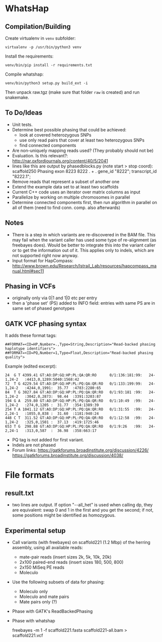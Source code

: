 WhatsHap
========

Compilation/Building
--------------------

Create virtualenv in `venv` subfolder:

    virtualenv -p /usr/bin/python3 venv

Install the requirements:

    venv/bin/pip install -r requirements.txt

Compile whatshap:

    venv/bin/python3 setup.py build_ext -i

Then unpack raw.tgz (make sure that folder `raw` is created) and run snakemake.


To Do/Ideas
-----------

* Unit tests.
* Determine best possible phasing that could be achieved:
    * look at covered heterozygous SNPs
    * use only read pairs that cover at least two heterozygous SNPs
    * find connected components
* Are non-uniquely mapping reads used? (They probably should not be)
* Evaluation. Is this relevant?: http://nar.oxfordjournals.org/content/40/5/2041
* lines like this are output by phasedblocks.py (note start > stop coord):
scaffold250     Phasing exon    8223    8222    .       +       .       gene_id "8222"; transcript_id "8222.1";
* Remove reads that represent a subset of another one
* Extend the example data set to at least two scaffolds
* Current C++ code uses an iterator over matrix columns as input
* Parallelize by working on multiple chromosomes in parallel
* Determine connected components first, then run algorithm in parallel on all
  of them (need to find conn. comp. also afterwards)

Notes
-----

* There is a step in which variants are re-discovered in the BAM file. This may
  fail when the variant caller has used some type of re-alignment (as
  freebayes does). Would be better to integrate this into the variant caller or
  to get the information out of it. This applies only to indels, which are not
  supported right now anyway.
* Input format for HapCompass: http://www.brown.edu/Research/Istrail_Lab/resources/hapcompass_manual.html#sec11

Phasing in VCFs
---------------

* originally only via 0|1 and 1|0 etc per entry
* then a 'phase set' (PS) added to INFO field: entries with same PS are in same
  set of phased genotypes

GATK VCF phasing syntax
-----------------------

It adds these format tags:

    ##FORMAT=<ID=HP,Number=.,Type=String,Description="Read-backed phasing haplotype identifiers">
    ##FORMAT=<ID=PQ,Number=1,Type=Float,Description="Read-backed phasing quality">

Example (edited excerpt):

	24  G T 4399.41 GT:AO:DP:GQ:HP:PL:QA:QR:RO      0/1:136:181:99:   24-1,24-2   :4413,0,1289:5040:1568:42
	72  T G 4229.54 GT:AO:DP:GQ:HP:PL:PQ:QA:QR:RO   0/1:133:199:99:   24-1,24-2   :4244,0,1991:  35.77  :4783:2280:65
	84  T G 3027.84 GT:AO:DP:GQ:HP:PL:PQ:QA:QR:RO   0/1:93:181 :99:   24-1,24-2   :3042,0,2873:  98.44  :3391:3203:87
	194 G A  259.80 GT:AO:DP:GQ:HP:PL:PQ:QA:QR:RO   0/1:10:49  :99:   24-1,24-2   :274,0,1205 :  31.77  :354:1389:39
	254 T A 1041.12 GT:AO:DP:GQ:HP:PL:PQ:QA:QR:RO   0/1:31:55  :99:   24-2,24-1   :1055,0,838 :  31.60  :1181:940:24
	448 C T  311.52 GT:AO:DP:GQ:HP:PL:PQ:QA:QR:RO   0/1:12:58  :99:   24-1,24-2   :325,0,1501 :  37.13  :419:1725:46
	653 T G  298.88 GT:AO:DP:GQ:HP:PL:PQ:QA:QR:RO   0/1:9:26   :99:   24-2,24-1   :313,0,587  :  36.98  :358:663:17

* PQ tag is not added for first variant.
* Indels are not phased
* Forum links:
  https://gatkforums.broadinstitute.org/discussion/4226/
  https://gatkforums.broadinstitute.org/discussion/4038/


File formats
============


result.txt
----------

* two lines are output. If option "--all_het" is used when calling dp, they are
  equivalent: swap 0 and 1 in the first and you get the second; if not, some
  positions might be identified as homozygous.


Experimental setup
------------------

* Call variants (with freebayes) on scaffold221 (1.2 Mbp) of the herring assembly, using all available reads:
	* mate-pair reads (insert sizes 2k, 5k, 10k, 20k)
	* 2x100 paired-end reads (insert sizes 180, 500, 800)
	* 2x150 MiSeq PE reads
	* Moleculo
* Use the following subsets of data for phasing:
	* Moleculo only
	* Moleculo and mate pairs
	* Mate pairs only (?)
* Phase with GATK's ReadBackedPhasing
* Phase with whatshap

	freebayes -m 1 -f scaffold221.fasta scaffold221-all.bam > scaffold221.vcf
